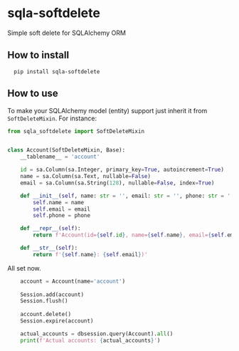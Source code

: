 # sqla-softdelete
Simple soft delete for SQLAlchemy ORM

How to install
------------  
```
  pip install sqla-softdelete
```

How to use
------------    
To make your SQLAlchemy model (entity) support just inherit it from `SoftDeleteMixin`. 
For instance:
```python
from sqla_softdelete import SoftDeleteMixin


class Account(SoftDeleteMixin, Base):
    __tablename__ = 'account'

    id = sa.Column(sa.Integer, primary_key=True, autoincrement=True)
    name = sa.Column(sa.Text, nullable=False)
    email = sa.Column(sa.String(128), nullable=False, index=True)

    def __init__(self, name: str = '', email: str = '', phone: str = ''):
        self.name = name
        self.email = email
        self.phone = phone

    def __repr__(self):
        return f'Account(id={self.id}, name={self.name}, email={self.email})'

    def __str__(self):
        return f'{self.name}: {self.email})'
```

All set now.
```python
    account = Account(name='account')
    
    Session.add(account)
    Session.flush()
    
    account.delete()
    Session.expire(account)

    actual_accounts = dbsession.query(Account).all() 
    print(f'Actual accounts: {actual_accounts}')
```

